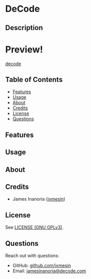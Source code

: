# DeCode
## Description


# Preview!
[decode](https://github.com/jxmesin/DeCode/assets/112153725/9b0e77b7-8f55-4c92-89c7-cd71d5752b0d)


## Table of Contents
- [Features](#features)
- [Usage](#usage)
- [About](#about)
- [Credits](#credits)
- [License](#license)
- [Questions](#questions)


## Features



## Usage



## About




## Credits
- James Inanoria ([jxmesin](https://github.com/jxmesin))



## License
See [LICENSE (GNU GPLv3)](./LICENSE).


## Questions
Reach out with questions:

- GitHub: [github.com/jxmesin](https://github.com/jxmesin)
- Email: [jamesinanoria@decode.com](#)
